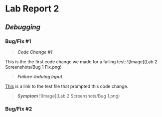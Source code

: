 # Lab Report 2
## *Debugging*
### Bug/Fix #1

> ***Code Change #1***

This is the the first code change we made for a failing test:
![Image](Lab 2 Screenshots/Bug 1 Fix.png)

> ***Failure-Induing Input***

[This](https://github.com/amtjitro/markdown-parse/blob/main/test-file2.md) is a link to the test file that prompted this code change.

> ***Symptom***
![Image](Lab 2 Screenshots/Bug 1.png)

### Bug/Fix #2